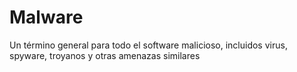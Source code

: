 [Title]: # (Malware)
[Order]: # (73)

# Malware 

Un término general para todo el software malicioso, incluidos virus, spyware, troyanos y otras amenazas similares